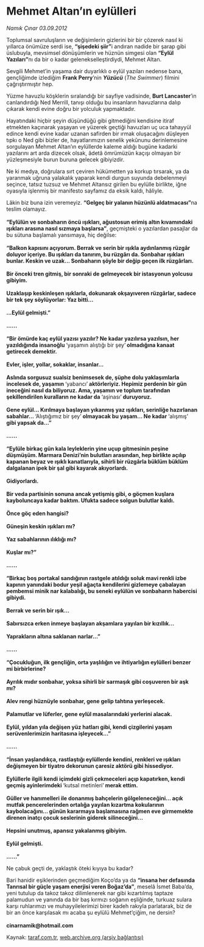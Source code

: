 # Mehmet Altan’ın eylülleri

*Namık Çınar 03.09.2012*

<div class="yazi"><p>Toplumsal savruluşların ve değişimlerin gizlerini bir bir çözerek nasıl ki yıllarca önümüze serdi ise, <b>“şişedeki şiir”</b>i andıran nadide bir şarap gibi üslubuyla, mevsimsel dönüşümlerin ve hüznün simgesi olan <b>“Eylül Yazıları”</b>nı da bir o kadar gelenekselleştirdiydi, Mehmet Altan.</p>
<p>Sevgili Mehmet’in yaşama dair duyarlıklı o eylül yazıları nedense bana, gençliğimde izlediğim <b>Frank Perry</b>’nin <b><i>Yüzücü</i></b> (<i>The Swimmer</i>) filmini çağrıştırmıştır hep.</p>
<p>Yüzme havuzlu köşklerin sıralandığı bir sayfiye vadisinde, <b>Burt Lancaster</b>’in canlandırdığı Ned Merrill, tanışı olduğu bu insanların havuzlarına dalıp çıkarak kendi evine doğru bir yolculuk yapmaktadır.</p>
<p>Hayatındaki hiçbir şeyin düşündüğü gibi gitmediğini kendisine itiraf etmekten kaçınarak yaşayan ve yüzerek geçtiği havuzları uç uca tahayyül edince kendi evine kadar uzanan safirden bir ırmak oluşacağını düşleyen tıpkı o Ned gibi bizler de, hayatlarımızın senelik yekûnunu derinlemesine sorgulayan Mehmet Altan’ın eylüllerde kaleme aldığı bugüne kadarki yazılarını art arda dizecek olsak, âdetâ ömrümüzün kaçışı olmayan bir yüzleşmesiyle burun buruna gelecek gibiyizdir.</p>
<p>Ne ki medya, doğrulara sırt çeviren hükümetten ya korkup tırsarak, ya da yaranmak uğruna yalakalık yaparak kendi durgun suyunda debelenmeyi seçince, tatsız tuzsuz ve Mehmet Altansız girilen bu eylülle birlikte, iğne oyasıyla işlenmiş bir manifesto sayfamız da eksik kaldı, hâliyle.</p>
<p>Lâkin biz buna izin veremeyiz. <b>“Gelgeç bir yalanın hüzünlü aldatmacası”</b>na teslim olamayız.<br/><br/><b>“Eylülün ve sonbaharın öncü ışıkları, ağustosun erimiş altın kıvamındaki ışıkları arasına nasıl sızmaya başlarsa”</b>, geçmişteki o yazılardan pasajlar da bu sütuna başlamalı yansımaya, hiç değilse:<br/><br/><b>“Balkon kapısını açıyorum. Berrak ve serin bir ışıkla aydınlanmış rüzgâr doluyor içeriye. Bu ışıkları da tanırım, bu rüzgârı da. Sonbahar ışıkları bunlar. Keskin ve uzak... Sonbaharın şöyle bir değip geçen ilk rüzgârları.<br/><br/></b><b>Bir önceki tren gitmiş, bir sonraki de gelmeyecek bir istasyonun yolcusu gibiyim.<br/><br/></b><b>Uzaklaşıp keskinleşen ışıklarla, dokunarak okşayıveren rüzgârlar, sadece bir tek şey söylüyorlar: Yaz bitti...<br/><br/></b><b>...Eylül gelmişti.”<br/><br/></b><b>......<br/><br/></b><b>“Bir ömürde kaç eylül yazısı yazılır? Ne kadar yazılırsa yazılsın, her yazıldığında insanoğlu </b>‘yaşamın alıştığı bir şey’<b> olmadığına kanaat getirecek demektir.<br/><br/></b><b>Evler, işler, yollar, sokaklar, insanlar...<br/><br/></b><b>Aslında sorgusuz sualsiz benimsesek de, şüphe dolu yaklaşımlarla incelesek de, yaşamın </b>‘yabancı’<b> aktörleriyiz. Hepimiz perdenin bir gün ineceğini nasıl da biliyoruz. Ama, yaşamın ve toplum tarafından şekillendirilen kuralların ne kadar da </b>‘aşinası’<b> duruyoruz.<br/><br/></b><b>Gene eylül... Kırılmaya başlayan yıkanmış yaz ışıkları, serinliğe hazırlanan sabahlar... </b>‘Alıştığımız bir şey’<b> olmayacak bu yaşam... Ne kadar </b>‘alışmış’<strong> gibi yapsak da...”<br/><br/></strong><strong>......<br/><br/></strong><strong>“Eylüle birkaç gün kala leyleklerin yine uçup gitmesinin peşine düşmüşüm. Marmara Denizi’nin bulutları arasından, hep birlikte açılıp kapanan beyaz ve ışıklı kanatlarıyla, sihirli bir rüzgârla büklüm büklüm dalgalanan ipek bir şal gibi kayarak akıyorlardı.<br/><br/></strong><strong>Gidiyorlardı.<br/><br/></strong><strong>Bir veda partisinin sonuna ancak yetişmiş gibi, o göçmen kuşlara kayboluncaya kadar baktım. Ufukta sadece solgun bulutlar kaldı.<br/><br/></strong><strong>Önce göç eden hangisi?<br/><br/></strong><strong>Güneşin keskin ışıkları mı?<br/><br/></strong><strong>Yaz sabahlarının ılıklığı mı? <br/><br/></strong><strong>Kuşlar mı?”<br/><br/></strong><strong>......<br/><br/></strong><strong>“Birkaç boş portakal sandığının rastgele atıldığı soluk mavi renkli izbe kapının yanındaki bodur yeşil ağaçta kendilerini gizlemeye çabalayan pembemsi minik nar kalabalığı, bu seneki eylülün ve sonbaharın habercisi gibiydi.<br/><br/></strong><strong>Berrak ve serin bir ışık...<br/><br/></strong><strong>Sabırsızca erken inmeye başlayan akşamlara yayılan bir kızıllık...<br/><br/></strong><strong>Yaprakların altına saklanan narlar...”<br/><br/></strong><strong>......<br/><br/></strong><strong>“Çocukluğun, ilk gençliğin, orta yaşlılığın ve ihtiyarlığın eylülleri benzer mi birbirlerine?<br/><br/></strong><strong>Ayrılık mıdır sonbahar, yoksa sihirli bir sarmaşık gibi coşuveren bir aşk mı?<br/><br/></strong><strong>Alev rengi hüznüyle sonbahar, gene gelip tahtına yerleşecek.<br/><br/></strong><strong>Palamutlar ve lüferler, gene eylül masalarındaki yerlerini alacak.<br/><br/></strong><strong>Eylül, yıldan yıla değişen yüz hatları gibi, kendi çizgilerini yaşam serüvenlerimizin haritasına işleyecek...”<br/><br/></strong><strong>......<br/><br/></strong><strong>“İnsan yaşlandıkça, rastlaştığı eylüllerde kendini, renkleri ve ışıkları değişmeyen bir tiyatro dekorunun çaresiz aktörü gibi hissediyor.<br/><br/>Eylüllerle ilgili kendi içimdeki gizli çekmeceleri açıp kapatırken, kendi geçmiş ayinlerimdeki </strong>‘kutsal metinleri’<b> merak ettim.<br/><br/></b><b>Güller ve hanımelleri ile donanmış bahçelerin gölgeleneceğini... açık mutfak pencerelerinden ortalığa yayılan kızartma kokularının kaybolacağını... günün kararmaya başlamasına rağmen eve girmemekte direnen inatçı çocuk seslerinin giderek silineceğini...<br/><br/></b><b>Hepsini unutmuş, apansız yakalanmış gibiyim.<br/><br/></b><b>Eylül gelmişti.<br/><br/></b><b>......”</b></p>
<p>Ne çabuk geçti de, yaklaştık öteki kıyıya bu kadar?</p>
<p>Bari hanidir eşiklerinden geçmediğim Koço’da ya da <b>“insana her defasında Tanrısal bir güçle yaşam enerjisi veren Boğaz’da”</b>, meselâ İsmet Baba’da, yeni tutulup da takoz takoz dilimlenerek nar gibi kızartılmış taptaze palamudun ve yanında da bir baş kırmızı soğanın eşliğinde, turkuaz sulara karşı ruhlarımızı ve muhayyilelerimizi birer kadeh rakıyla parlatarak, biz de bir an önce karşılasak mı acaba şu eylülü Mehmet’çiğim, ne dersin?<br/><br/><b>cinarnamik@hotmail.com</b></p>
</div>

Kaynak: [taraf.com.tr](http://www.taraf.com.tr/namik-cinar/makale-mehmet-altan-in-eylulleri.htm), [web.archive.org (arşiv bağlantısı)](http://web.archive.org/web/20130623153105/http://www.taraf.com.tr/namik-cinar/makale-mehmet-altan-in-eylulleri.htm)
